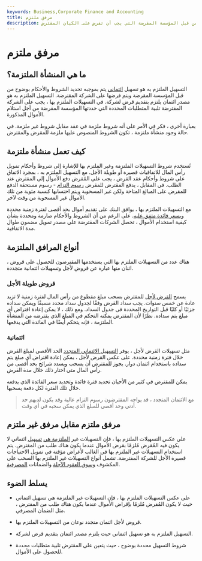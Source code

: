 ```yaml
---
keywords: Business,Corporate Finance and Accounting
title: مرفق ملتزم
description: التسهيل الملتزم به هو تسهيل ائتماني يحدد بوضوح الشروط والأحكام من قبل المؤسسة المقرضة التي يجب أن تفرض على الكيان المقترض.
---
```


# مرفق ملتزم
## ما هي المنشأة الملتزمة؟

التسهيل الملتزم به هو تسهيل [ائتماني](/creditfacility) يتم بموجبه تحديد الشروط والأحكام بوضوح من قبل المؤسسة المقرضة ويتم فرضها على الشركة المقترضة. التسهيل الملتزم به هو مصدر ائتمان يلتزم بتقديم قرض لشركة. في التسهيلات الملتزم بها ، يجب على الشركة المقترضة تلبية المتطلبات المحددة التي حددتها المؤسسة المقرضة من أجل استلام الأموال المذكورة.

بعبارة أخرى ، فكر في الأمر على أنه شروط ملزمة في عقد مقابل شروط غير ملزمة. في حالة وجود منشأة ملتزمة ، تكون الشروط المنصوص عليها ملزمة للمقرض والمقترض.

## كيف تعمل منشأة ملتزمة

تُستخدم شروط التسهيلات الملتزمة وغير الملتزم بها للإشارة إلى شروط وأحكام تمويل رأس المال للاتفاقيات قصيرة أو طويلة الأجل. مع التسهيل الملتزم به ، بمجرد الاتفاق على شروط وأحكام عقد القرض ، يجب على المُقرض دفع الأموال إلى المقترض عند الطلب. في المقابل ، يدفع المقترض للمقرض [رسوم التزام](/commitmentfee) - رسوم مستحقة الدفع للمقرض على المبالغ المتاحة ولكن غير المسحوبة ويتم احتسابها كنسبة مئوية من تلك الأموال غير المسحوبة من وقت لآخر.

مع التسهيلات الملتزم بها ، يوافق البنك على تقديم أموال بحد أقصى لفترة زمنية محددة [وبسعر فائدة متفق عليه](/interestrate). على الرغم من أن الشروط والأحكام صارمة ومحددة بشأن كيفية استخدام الأموال ، تحصل الشركات المقترضة على مصدر تمويل مضمون طوال مدة الاتفاقية.

## أنواع المرافق الملتزمة

هناك عدد من التسهيلات الملتزم بها التي يستخدمها المقترضون للحصول على قروض ، اثنان منها عبارة عن قروض لأجل وتسهيلات ائتمانية متجددة.

### قروض طويلة الأجل

يسمح [القرض لأجل](/termloan) للمقترض بسحب مبلغ مقطوع من رأس المال لفترة زمنية لا تزيد عادة عن خمس سنوات. يجب سداد القرض وفقًا لجدول سداد محدد مسبقًا ويمكن سداده جزئيًا أو كليًا قبل التواريخ المحددة في جدول السداد. ومع ذلك ، لا يمكن إعادة اقتراض أي مبلغ يتم سداده. نظرًا لأن المقترض يمكنه التحكم في المبلغ الذي يقترضه من المنشأة الملتزمة ، فإنه يتحكم أيضًا في الفائدة التي يدفعها.

### ائتمانية

مثل تسهيلات القرض لأجل ، يوفر [التسهيل الائتماني المتجدد](/revolving-loan-facility) الحد الأقصى لمبلغ القرض خلال فترة زمنية محددة. على عكس القرض لأجل ، يمكن إعادة اقتراض أي مبلغ يتم سداده باستخدام ائتمان دوار. يجوز للمقترض أن يسحب ويسدد شرائح بحد أقصى من رأس المال متى اختار ذلك خلال مدة القرض.

يمكن للمقترض في كثير من الأحيان تحديد فترة فائدة وتحديد سعر الفائدة الذي يدفعه خلال تلك الفترة لكل دفعة يسحبها.

> مع الائتمان المتجدد ، قد يواجه المقترضون رسوم التزام عالية وقد يكون لديهم حد أدنى وحد أقصى للمبلغ الذي يمكن سحبه في أي وقت.

>

## مرفق ملتزم مقابل مرفق غير ملتزم

على عكس التسهيلات الملتزم بها ، فإن التسهيلات غير [الملتزمة هي](/uncommittedfacility) [تسهيل](/uncommittedfacility) ائتماني لا يكون فيه المُقرض مُلزمًا بقرض الأموال عندما يكون هناك طلب من المقترض. يتم استخدام التسهيلات غير الملتزم بها في الغالب لأغراض مؤقتة في تمويل الاحتياجات قصيرة الأجل للشركة المقترضة. تشمل أنواع التسهيلات غير الملتزم بها السحب على المكشوف [وسوق العقود الآجلة](/futuresmarket) والضمانات [المصرفية](/bankguarantee).

## يسلط الضوء

- على عكس التسهيلات الملتزم بها ، فإن التسهيلات غير الملتزمة هي تسهيل ائتماني حيث لا يكون المُقرض مُلزمًا بإقراض الأموال عندما يكون هناك طلب من المقترض ، مثل الضمان المصرفي.

- قروض لأجل ائتمان متجدد نوعان من التسهيلات الملتزم بها.

- التسهيل الملتزم به هو تسهيل ائتماني حيث يلتزم مصدر ائتمان بتقديم قرض لشركة.

- شروط التسهيل محددة بوضوح ، حيث يتعين على المقترض تلبية متطلبات محددة للحصول على الأموال.

